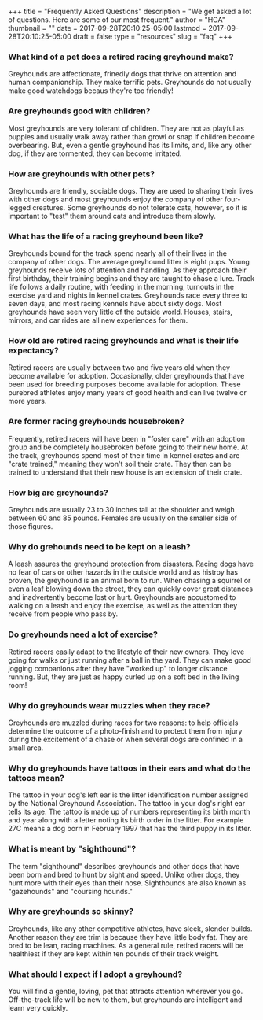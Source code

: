 +++
title = "Frequently Asked Questions"
description = "We get asked a lot of questions. Here are some of our most frequent."
author = "HGA"
thumbnail = ""
date = 2017-09-28T20:10:25-05:00
lastmod = 2017-09-28T20:10:25-05:00
draft = false
type = "resources"
slug = "faq"
+++

### What kind of a pet does a retired racing greyhound make? ###
Greyhounds are affectionate, frinedly dogs that thrive on attention and human companionship. They make terrific pets. Greyhounds do not usually make good watchdogs becaus they're too friendly!

### Are greyhounds good with children? ###
Most greyhounds are very tolerant of children. They are not as playful as puppies and usually walk away rather than growl or snap if children become overbearing. But, even a gentle greyhound has its limits, and, like any other dog, if they are tormented, they can become irritated.

### How are greyhounds with other pets? ###
Greyhounds are friendly, sociable dogs. They are used to sharing their lives with other dogs and most greyhounds enjoy the company of other four-legged creatures. Some greyhounds do not tolerate cats, however, so it is important to "test" them around cats and introduce them slowly.

### What has the life of a racing greyhound been like? ###
Greyhounds bound for the track spend nearly all of their lives in the company of other dogs. The average greyhound litter is eight pups. Young greyhounds receive lots of attention and handling. As they approach their first birthday, their training begins and they are taught to chase a lure. Track life follows a daily routine, with feeding in the morning, turnouts in the exercise yard and nights in kennel crates. Greyhounds race every three to seven days, and most racing kennels have about sixty dogs. Most greyhounds have seen very little of the outside world. Houses, stairs, mirrors, and car rides are all new experiences for them.

### How old are retired racing greyhounds and what is their life expectancy? ###
Retired racers are usually between two and five years old when they become available for adoption. Occasionally, older greyhounds that have been used for breeding purposes become available for adoption. These purebred athletes enjoy many years of good health and can live twelve or more years.

### Are former racing greyhounds housebroken? ###
Frequently, retired racers will have been in "foster care" with an adoption group and be completely housebroken before going to their new home. At the track, greyhounds spend most of their time in kennel crates and are "crate trained," meaning they won't soil their crate. They then can be trained to understand that their new house is an extension of their crate.

### How big are greyhounds? ###
Greyhounds are usually 23 to 30 inches tall at the shoulder and weigh between 60 and 85 pounds. Females are usually on the smaller side of those figures.

### Why do grehounds need to be kept on a leash? ###
A leash assures the greyhound protection from disasters. Racing dogs have no fear of cars or other hazards in the outside world and as histroy has proven, the greyhound is an animal born to run. When chasing a squirrel or even a leaf blowing down the street, they can quickly cover great distances and inadvertently become lost or hurt. Greyhounds are accustomed to walking on a leash and enjoy the exercise, as well as the attention they receive from people who pass by.

### Do greyhounds need a lot of exercise? ###
Retired racers easily adapt to the lifestyle of their new owners. They love going for walks or just running after a ball in the yard. They can make good jogging companions after they have "worked up" to longer distance running. But, they are just as happy curled up on a soft bed in the living room!

### Why do greyhounds wear muzzles when they race? ###
Greyhounds are muzzled during races for two reasons: to help officials determine the outcome of a photo-finish and to protect them from injury during the excitement of a chase or when several dogs are confined in a small area.

### Why do greyhounds have tattoos in their ears and what do the tattoos mean? ###
The tattoo in your dog's left ear is the litter identification number assigned by the National Greyhound Association. The tattoo in your dog's right ear tells its age. The tattoo is made up of numbers representing its birth month and year along with a letter noting its birth order in the litter. For example 27C means a dog born in February 1997 that has the third puppy in its litter.

### What is meant by "sighthound"? ###
The term "sighthound" describes greyhounds and other dogs that have been born and bred to hunt by sight and speed. Unlike other dogs, they hunt more with their eyes than their nose. Sighthounds are also known as "gazehounds" and "coursing hounds."

### Why are greyhounds so skinny? ###
Greyhounds, like any other competitive athletes, have sleek, slender builds. Another reason they are trim is because they have little body fat. They are bred to be lean, racing machines. As a general rule, retired racers will be healthiest if they are kept within ten pounds of their track weight.

### What should I expect if I adopt a greyhound? ###
You will find a gentle, loving, pet that attracts attention wherever you go. Off-the-track life will be new to them, but greyhounds are intelligent and learn very quickly.
